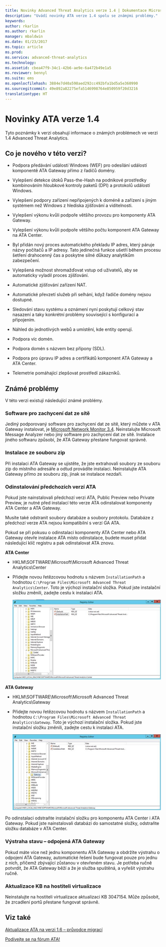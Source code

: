 ```yaml
---
title: Novinky Advanced Threat Analytics verze 1.4 | Dokumentace Microsoftu
description: "Uvádí novinky ATA verze 1.4 spolu se známými problémy."
keywords: 
author: rkarlin
ms.author: rkarlin
manager: mbaldwin
ms.date: 01/23/2017
ms.topic: article
ms.prod: 
ms.service: advanced-threat-analytics
ms.technology: 
ms.assetid: cbea47f9-34c1-42b6-ae9e-6a472b49e1a5
ms.reviewer: bennyl
ms.suite: ems
ms.openlocfilehash: 3884e7d40a598aed292cc492bfa1bd5a5e360990
ms.sourcegitcommit: 49e892a82275efa5146998764e850959f20d3216
translationtype: HT
---
```

# <a name="what39s-new-in-ata-version-14"></a>Novinky ATA verze 1.4
Tyto poznámky k verzi obsahují informace o známých problémech ve verzi 1.4 Advanced Threat Analytics.

## <a name="whats-new-in-this-version"></a>Co je nového v této verzi?

-   Podpora předávání událostí Windows (WEF) pro odesílání událostí komponentě ATA Gateway přímo z řadičů domény.

-   Vylepšení detekce útoků Pass-the-Hash na podnikové prostředky kombinováním hloubkové kontroly paketů (DPI) a protokolů událostí Windows.

-   Vylepšení podpory zařízení nepřipojených k doméně a zařízení s jiným systémem než Windows z hlediska zjišťování a viditelnosti.

-   Vylepšení výkonu kvůli podpoře většího provozu pro komponenty ATA Gateway.

-   Vylepšení výkonu kvůli podpoře většího počtu komponent ATA Gateway na ATA Center.

-   Byl přidán nový proces automatického překladu IP adres, který páruje názvy počítačů a IP adresy. Tato jedinečná funkce ušetří během procesu šetření drahocenný čas a poskytne silné důkazy analytikům zabezpečení.

-   Vylepšená možnost shromažďovat vstup od uživatelů, aby se automaticky vyladil proces zjišťování.

-   Automatické zjišťování zařízení NAT.

-   Automatické převzetí služeb při selhání, když řadiče domény nejsou dostupné.

-   Sledování stavu systému a oznámení nyní poskytují celkový stav nasazení a taky konkrétní problémy související s konfigurací a připojením.

-   Náhled do jednotlivých webů a umístění, kde entity operují.

-   Podpora víc domén.

-   Podpora domén s názvem bez přípony (SDL).

-   Podpora pro úpravu IP adres a certifikátů komponent ATA Gateway a ATA Center.

-   Telemetrie pomáhající zlepšovat prostředí zákazníků.

## <a name="known-issues"></a>Známé problémy
V této verzi existují následující známé problémy.

### <a name="network-capture-software"></a>Software pro zachycení dat ze sítě
Jediný podporovaný software pro zachycení dat ze sítě, který můžete v ATA Gateway instalovat, je [Microsoft Network Monitor 3.4](http://www.microsoft.com/download/details.aspx?id=4865). Neinstalujte Microsoft Message Analyzer nebo jiný software pro zachycení dat ze sítě. Instalace jiného softwaru způsobí, že ATA Gateway přestane fungovat správně.

### <a name="installation-from-zip-file"></a>Instalace ze souboru zip
Při instalaci ATA Gateway se ujistěte, že jste extrahovali soubory ze souboru zip do místního adresáře a odtud provádíte instalaci. Neinstalujte ATA Gateway přímo ze souboru zip, jinak se instalace nezdaří.

### <a name="uninstalling-previous-versions-of-ata"></a>Odinstalování předchozích verzí ATA
Pokud jste nainstalovali předchozí verzi ATA, Public Preview nebo Private Preview, je nutné před instalací této verze ATA odinstalovat komponenty ATA Center a ATA Gateway.

Musíte také odstranit soubory databáze a soubory protokolu. Databáze z předchozí verze ATA nejsou kompatibilní s verzí GA ATA.

Pokud se při pokusu o odinstalaci komponenty ATA Center nebo ATA Gateway otevře instalace ATA místo odinstalace, budete muset přidat následující klíč registru a pak odinstalovat ATA znovu.

**ATA Center**

-   HKLM\SOFTWARE\Microsoft\Microsoft Advanced Threat Analytics\Center

-   Přidejte novou řetězcovou hodnotu s názvem `InstallationPath` a hodnotou `C:\Program Files\Microsoft Advanced Threat Analytics\Center`. Toto je výchozí instalační složka. Pokud jste instalační složku změnili, zadejte cestu k instalaci ATA.

    ![Editor registru pro cestu instalace ATA Center](media/ATA-uninstall-center-bug.jpg)

**ATA Gateway**

-   HKLM\SOFTWARE\Microsoft\Microsoft Advanced Threat Analytics\Gateway

-   Přidejte novou řetězcovou hodnotu s názvem `InstallationPath` a hodnotou `C:\Program Files\Microsoft Advanced Threat Analytics\Gateway`. Toto je výchozí instalační složka.  Pokud jste instalační složku změnili, zadejte cestu k instalaci ATA.

    ![Editor registru pro cestu instalace ATA Gateway](media/ATA-GW-uninstall-bug.jpg)

Po odinstalaci odstraňte instalační složku pro komponentu ATA Center i ATA Gateway.  Pokud jste nainstalovali databázi do samostatné složky, odstraňte složku databáze v ATA Center.

### <a name="health-alert---disconnected-ata-gateway"></a>Výstraha stavu – odpojená ATA Gateway
Pokud máte více než jednu komponentu ATA Gateway a obdržíte výstrahu o odpojení ATA Gateway, automatické řešení bude fungovat pouze pro jednu z nich, přičemž zbývající zůstanou v otevřeném stavu. Je potřeba ručně potvrdit, že ATA Gateway běží a že je služba spuštěná, a vyřešit výstrahu ručně.

### <a name="kb-on-virtualization-host"></a>Aktualizace KB na hostiteli virtualizace
Neinstalujte na hostiteli virtualizace aktualizaci KB 3047154. Může způsobit, že zrcadlení portů přestane fungovat správně.

## <a name="see-also"></a>Viz také

[Aktualizace ATA na verzi 1.6 – průvodce migrací](ata-update-1.6-migration-guide.md)

[Podívejte se na fórum ATA!](https://social.technet.microsoft.com/Forums/security/home?forum=mata)
